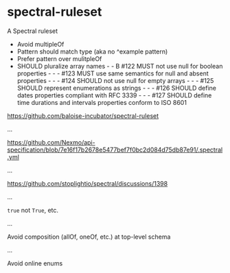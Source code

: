 # spectral-ruleset

A Spectral ruleset

- Avoid multipleOf
- Pattern should match type (aka no ^example pattern)
- Prefer pattern over mulitpleOf
- SHOULD pluralize array names	-	-	B
#122	MUST not use null for boolean properties	-	-	-
#123	MUST use same semantics for null and absent properties	-	-	-
#124	SHOULD not use null for empty arrays	-	-	-
#125	SHOULD represent enumerations as strings	-	-	-
#126	SHOULD define dates properties compliant with RFC 3339	-	-	-
#127	SHOULD define time durations and intervals properties conform to ISO 8601

https://github.com/baloise-incubator/spectral-ruleset

...

https://github.com/Nexmo/api-specification/blob/7e16f17b2678e5477bef7f0bc2d084d75db87e91/.spectral.yml

...

https://github.com/stoplightio/spectral/discussions/1398

...

`true` not `True`, etc.

...

Avoid composition (allOf, oneOf, etc.) at top-level schema

...

Avoid online enums


